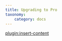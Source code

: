 ```yaml
---
title: Upgrading to Pro
taxonomy:
    category: docs
---
```


[plugin:insert-content](/_partials/elements/upgrading-to-pro?relateditems)
